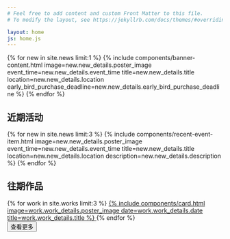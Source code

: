 ```yaml
---
# Feel free to add content and custom Front Matter to this file.
# To modify the layout, see https://jekyllrb.com/docs/themes/#overriding-theme-defaults

layout: home
js: home.js
---
```


<!-- banner in home page -->
<section class="banner-main-page">
  {% for new in site.news limit:1 %}
      {% include components/banner-content.html
         image=new.new_details.poster_image
         event_time=new.new_details.event_time
         title=new.new_details.title
         location=new.new_details.location
         early_bird_purchase_deadline=new.new_details.early_bird_purchase_deadline
      %}
    {% endfor %}
</section>

<!-- recent events -->
<section class="recent-events">
  <div class="container">
    <h2>近期活动</h2>
    {% for new in site.news limit:3 %}
      {% include components/recent-event-item.html
         image=new.new_details.poster_image
         event_time=new.new_details.event_time
         title=new.new_details.title
         location=new.new_details.location
         description=new.new_details.description
      %}
    {% endfor %}
  </div>
</section>

<!-- pre works -->
<section class="home-pre-works">
  <div class="container">
    <h2>往期作品</h2>
    <div class="works-grid">
      {% for work in site.works limit:3 %}
        <a href="{{ work.url | relative_url }}" class="work-link">
          {% include components/card.html 
             image=work.work_details.poster_image 
             date=work.work_details.date 
             title=work.work_details.title 
          %}
        </a>
      {% endfor %}
    </div>
    <div class="load-more-button-wrapper">
      <button class="btn btn-danger">查看更多</button>
    </div>
  </div>
</section>
